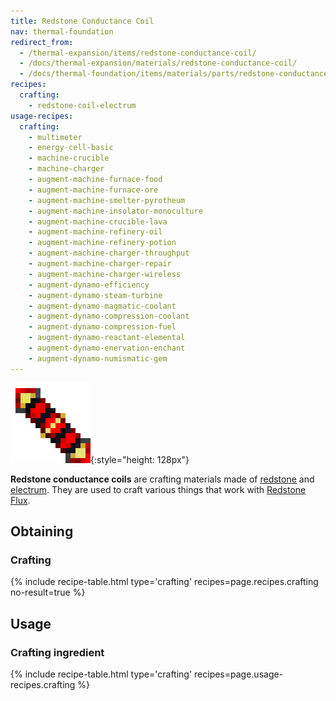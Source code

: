 ```yaml
---
title: Redstone Conductance Coil
nav: thermal-foundation
redirect_from:
  - /thermal-expansion/items/redstone-conductance-coil/
  - /docs/thermal-expansion/materials/redstone-conductance-coil/
  - /docs/thermal-foundation/items/materials/parts/redstone-conductance-coil/
recipes:
  crafting:
    - redstone-coil-electrum
usage-recipes:
  crafting:
    - multimeter
    - energy-cell-basic
    - machine-crucible
    - machine-charger
    - augment-machine-furnace-food
    - augment-machine-furnace-ore
    - augment-machine-smelter-pyrotheum
    - augment-machine-insolator-monoculture
    - augment-machine-crucible-lava
    - augment-machine-refinery-oil
    - augment-machine-refinery-potion
    - augment-machine-charger-throughput
    - augment-machine-charger-repair
    - augment-machine-charger-wireless
    - augment-dynamo-efficiency
    - augment-dynamo-steam-turbine
    - augment-dynamo-magmatic-coolant
    - augment-dynamo-compression-coolant
    - augment-dynamo-compression-fuel
    - augment-dynamo-reactant-elemental
    - augment-dynamo-enervation-enchant
    - augment-dynamo-numismatic-gem
---
```


![Redstone conductance coil](/assets/images/thermal-foundation/redstone-coil-electrum.png){:style="height: 128px"}


**Redstone conductance coils** are crafting materials made of
[redstone](https://minecraft.gamepedia.com/Redstone) and
[electrum](/docs/electrum-ingot/). They are used to craft various things that
work with [Redstone Flux](/docs/redstone-flux/).


Obtaining
---------

### Crafting
{% include recipe-table.html type='crafting' recipes=page.recipes.crafting no-result=true %}


Usage
-----

### Crafting ingredient
{% include recipe-table.html type='crafting' recipes=page.usage-recipes.crafting %}
